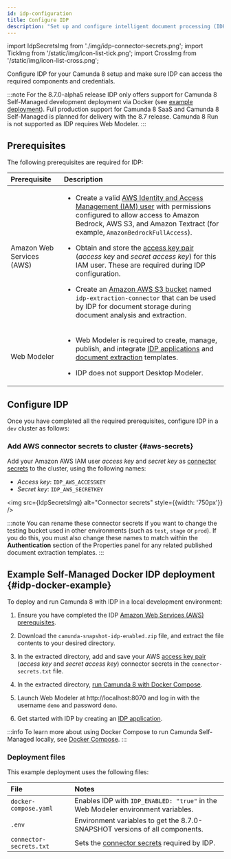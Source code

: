 ```yaml
---
id: idp-configuration
title: Configure IDP
description: "Set up and configure intelligent document processing (IDP) in Camunda 8 SaaS and Self-Managed."
---
```


import IdpSecretsImg from './img/idp-connector-secrets.png';
import TickImg from '/static/img/icon-list-tick.png';
import CrossImg from '/static/img/icon-list-cross.png';

Configure IDP for your Camunda 8 setup and make sure IDP can access the required components and credentials.

:::note
For the 8.7.0-alpha5 release IDP only offers support for Camunda 8 Self-Managed development deployment via Docker (see [example deployment](#idp-docker-example)). Full production support for Camunda 8 SaaS and Camunda 8 Self-Managed is planned for delivery with the 8.7 release. Camunda 8 Run is not supported as IDP requires Web Modeler.
:::

## Prerequisites

The following prerequisites are required for IDP:

| Prerequisite              | Description                                                                                                                                                                                                                                                                                                                                                                                                                                                                                                                                                                                                                                                                                                                                    |
| :------------------------ | :--------------------------------------------------------------------------------------------------------------------------------------------------------------------------------------------------------------------------------------------------------------------------------------------------------------------------------------------------------------------------------------------------------------------------------------------------------------------------------------------------------------------------------------------------------------------------------------------------------------------------------------------------------------------------------------------------------------------------------------------- |
| Amazon Web Services (AWS) | <ul><li><p>Create a valid [AWS Identity and Access Management (IAM) user](https://docs.aws.amazon.com/IAM/latest/UserGuide/id_users.html) with permissions configured to allow access to Amazon Bedrock, AWS S3, and Amazon Textract (for example, `AmazonBedrockFullAccess`).</p></li><li><p>Obtain and store the [access key pair](https://docs.aws.amazon.com/IAM/latest/UserGuide/id_credentials_access-keys.html) (_access key_ and _secret access key_) for this IAM user. These are required during IDP configuration.</p></li><li><p>Create an [Amazon AWS S3 bucket](https://aws.amazon.com/s3/) named `idp-extraction-connector` that can be used by IDP for document storage during document analysis and extraction.</p></li></ul> |
| Web Modeler               | <ul><li><p>Web Modeler is required to create, manage, publish, and integrate [IDP applications](idp-applications.md) and [document extraction](idp-document-extraction.md) templates.</p></li><li><p>IDP does not support Desktop Modeler.</p></li></ul>                                                                                                                                                                                                                                                                                                                                                                                                                                                                                       |

## Configure IDP

Once you have completed all the required prerequisites, configure IDP in a `dev` cluster as follows:

### Add AWS connector secrets to cluster {#aws-secrets}

Add your Amazon AWS IAM user _access key_ and _secret key_ as [connector secrets](/components/console/manage-clusters/manage-secrets.md) to the cluster, using the following names:

- _Access key_: `IDP_AWS_ACCESSKEY`
- _Secret key_: `IDP_AWS_SECRETKEY`

<img src={IdpSecretsImg} alt="Connector secrets" style={{width: '750px'}} />

:::note
You can rename these connector secrets if you want to change the testing bucket used in other environments (such as `test`, `stage` or `prod`). If you do this, you must also change these names to match within the **Authentication** section of the Properties panel for any related published document extraction templates.
:::

## Example Self-Managed Docker IDP deployment {#idp-docker-example}

To deploy and run Camunda 8 with IDP in a local development environment:

1. Ensure you have completed the IDP [Amazon Web Services (AWS) prerequisites](#prerequisites).

1. Download the `camunda-snapshot-idp-enabled.zip` file, and extract the file contents to your desired directory.
1. In the extracted directory, add and save your AWS [access key pair](https://docs.aws.amazon.com/IAM/latest/UserGuide/id_credentials_access-keys.html) (_access key_ and _secret access key_) connector secrets in the `connector-secrets.txt` file.
1. In the extracted directory, [run Camunda 8 with Docker Compose](/self-managed/setup/deploy/local/docker-compose.md#run-camunda-8-with-docker-compose).
1. Launch Web Modeler at http://localhost:8070 and log in with the username `demo` and password `demo`.
1. Get started with IDP by creating an [IDP application](idp-applications.md).

:::info
To learn more about using Docker Compose to run Camunda Self-Managed locally, see [Docker Compose](/self-managed/setup/deploy/local/docker-compose.md).
:::

### Deployment files

This example deployment uses the following files:

| File                    | Notes                                                                            |
| :---------------------- | :------------------------------------------------------------------------------- |
| `docker-compose.yaml`   | Enables IDP with `IDP_ENABLED: "true"` in the Web Modeler environment variables. |
| `.env`                  | Environment variables to get the 8.7.0-SNAPSHOT versions of all components.      |
| `connector-secrets.txt` | Sets the [connector secrets](#aws-secrets) required by IDP.                      |
